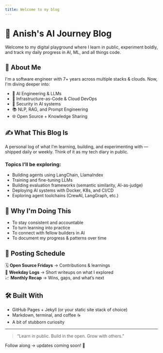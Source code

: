 ```yaml
---
title: Welcome to my blog
---
```


# 🧠 Anish's AI Journey Blog

Welcome to my digital playground where I learn in public, experiment boldly, and track my daily progress in AI, ML, and all things code.

## 🚀 About Me

I'm a software engineer with 7+ years across multiple stacks & clouds. Now, I'm diving deeper into:

- 🤖 AI Engineering & LLMs  
- 🧱 Infrastructure-as-Code & Cloud DevOps  
- 🔐 Security in AI systems  
- 📚 NLP, RAG, and Prompt Engineering  
- 🌐 Open Source + Knowledge Sharing

## ✍️ What This Blog Is

A personal log of what I'm learning, building, and experimenting with — shipped daily or weekly. Think of it as my tech diary in public.

### Topics I’ll be exploring:
- Building agents using LangChain, LlamaIndex
- Training and fine-tuning LLMs
- Building evaluation frameworks (semantic similarity, AI-as-judge)
- Deploying AI systems with Docker, K8s, and CI/CD
- Exploring agent toolchains (CrewAI, LangGraph, etc.)

## 🌱 Why I'm Doing This

- To stay consistent and accountable  
- To turn learning into practice  
- To connect with fellow builders in AI  
- To document my progress & patterns over time

## 📅 Posting Schedule

🗓 **Open Source Fridays** → Contributions & learnings  
🧠 **Weekday Logs** → Short writeups on what I explored  
📈 **Monthly Recap** → Wins, gaps, and what’s next

## 🛠 Built With

- GitHub Pages + Jekyll (or your static site stack of choice)
- Markdown, terminal, and coffee ☕  
- A bit of stubborn curiosity

---

> “Learn in public. Build in the open. Grow with others.”

Follow along → updates coming soon! 🔁


